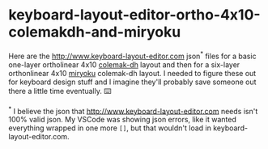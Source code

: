 # keyboard-layout-editor-ortho-4x10-colemakdh-and-miryoku

Here are the http://www.keyboard-layout-editor.com json<sup>*</sup> files for a basic one-layer ortholinear 4x10 [colemak-dh](https://colemakmods.github.io/mod-dh/) layout and then for a six-layer orthonlinear 4x10 [miryoku](https://github.com/manna-harbour/miryoku) colemak-dh layout. I needed to figure these out for keyboard design stuff and I imagine they'll probably save someone out there a little time eventually. ⌨️

<sup>*</sup> I believe the json that http://www.keyboard-layout-editor.com needs isn't 100% valid json. My VSCode was showing json errors, like it wanted everything wrapped in one more `[]`, but that wouldn't load in keyboard-layout-editor.com.